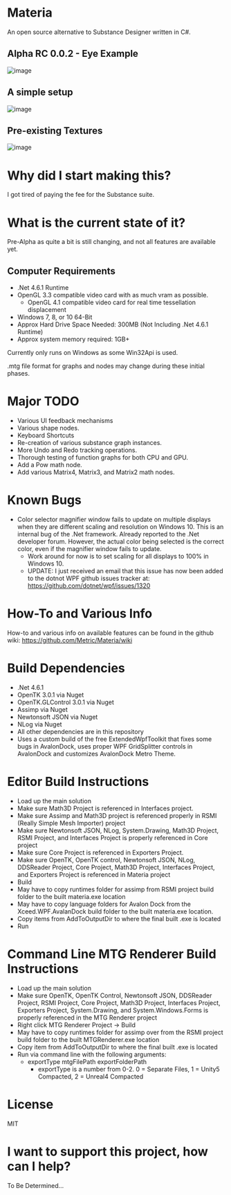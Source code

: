Materia
===================

An open source alternative to Substance Designer written in C#. 

Alpha RC 0.0.2 - Eye Example
--------------------------
![image](https://github.com/Metric/Materia/blob/master/alpha-rc.0.0.2.png)

A simple setup
-----------------
![image](https://github.com/Metric/Materia/blob/master/screenshot1.png)

Pre-existing Textures
---------------------
![image](https://github.com/Metric/Materia/blob/master/screenshot2.png)


Why did I start making this?
============================
I got tired of paying the fee for the Substance suite.

What is the current state of it?
=================================
Pre-Alpha as quite a bit is still changing, and not all features are available yet.

Computer Requirements
------------------------
 - .Net 4.6.1 Runtime
 - OpenGL 3.3 compatible video card with as much vram as possible.
    - OpenGL 4.1 compatible video card for real time tessellation displacement
 - Windows 7, 8, or 10 64-Bit
 - Approx Hard Drive Space Needed: 300MB (Not Including .Net 4.6.1 Runtime)
 - Approx system memory required: 1GB+

Currently only runs on Windows as some Win32Api is used.

.mtg file format for graphs and nodes may change during these initial phases.

Major TODO
============== 
  * Various UI feedback mechanisms
  * Various shape nodes.
  * Keyboard Shortcuts
  * Re-creation of various substance graph instances.
  * More Undo and Redo tracking operations.
  * Thorough testing of function graphs for both CPU and GPU.
  * Add a Pow math node. 
  * Add various Matrix4, Matrix3, and Matrix2 math nodes.

Known Bugs
====================
* Color selector magnifier window fails to update on multiple displays when they are different scaling and resolution on Windows 10. This is an internal bug of the .Net framework. Already reported to the .Net developer forum. However, the actual color being selected is the correct color, even if the magnifier window fails to update.
  - Work around for now is to set scaling for all displays to 100% in Windows 10.
  - UPDATE: I just received an email that this issue has now been added to the dotnot WPF github issues tracker at: https://github.com/dotnet/wpf/issues/1320

How-To and Various Info
========================
How-to and various info on available features can be found in the github wiki: https://github.com/Metric/Materia/wiki


Build Dependencies
===================
 * .Net 4.6.1
 * OpenTK 3.0.1 via Nuget
 * OpenTK.GLControl 3.0.1 via Nuget
 * Assimp via Nuget
 * Newtonsoft JSON via Nuget
 * NLog via Nuget
 * All other dependencies are in this repository
 * Uses a custom build of the free ExtendedWpfToolkit that fixes some bugs in AvalonDock, uses proper WPF GridSplitter controls in AvalonDock and customizes AvalonDock Metro Theme.

Editor Build Instructions
=====================
 * Load up the main solution
 * Make sure Math3D Project is referenced in Interfaces project.
 * Make sure Assimp and Math3D project is referenced properly in RSMI (Really Simple Mesh Importer) project
 * Make sure Newtonsoft JSON, NLog, System.Drawing, Math3D Project, RSMI Project, and Interfaces Project is properly referenced in Core project
 * Make sure Core Project is referenced in Exporters Project.
 * Make sure OpenTK, OpenTK control, Newtonsoft JSON, NLog, DDSReader Project, Core Project, Math3D Project, Interfaces Project, and Exporters Project is referenced in Materia project
 * Build
 * May have to copy runtimes folder for assimp from RSMI project build folder to the built materia.exe location
 * May have to copy language folders for Avalon Dock from the Xceed.WPF.AvalanDock build folder to the built materia.exe location.
 * Copy items from AddToOutputDir to where the final built .exe is located
 * Run

Command Line MTG Renderer Build Instructions
=========================
* Load up the main solution
* Make sure OpenTK, OpenTK Control, Newtonsoft JSON, DDSReader Project, RSMI Project, Core Project, Math3D Project, Interfaces Project, Exporters Project, System.Drawing, and System.Windows.Forms is properly referenced in the MTG Renderer project
* Right click MTG Renderer Project -> Build
* May have to copy runtimes folder for assimp over from the RSMI project build folder to the built MTGRenderer.exe location
* Copy item from AddToOutputDir to where the final built .exe is located
* Run via command line with the following arguments:
    - exportType mtgFilePath exportFolderPath
      - exportType is a number from 0-2. 0 = Separate Files, 1 = Unity5 Compacted, 2 = Unreal4 Compacted

License
=========
MIT

I want to support this project, how can I help?
================================================
To Be Determined...

